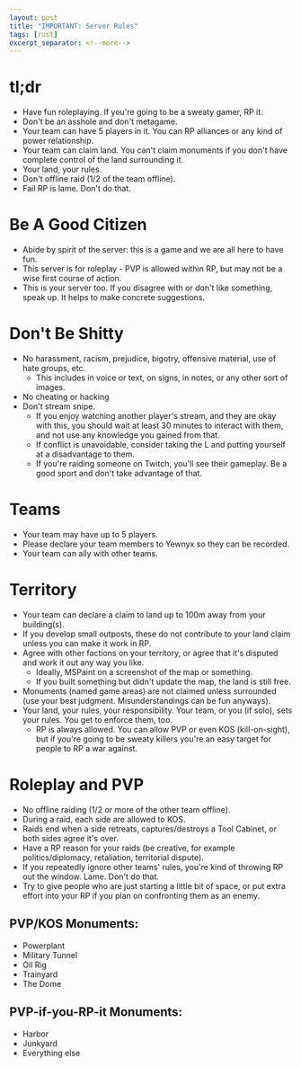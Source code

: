 ```yaml
---
layout: post
title: "IMPORTANT: Server Rules"
tags: [rust]
excerpt_separator: <!--more-->
---
```

# tl;dr

* Have fun roleplaying. If you're going to be a sweaty gamer, RP it.
* Don't be an asshole and don't metagame.
* Your team can have 5 players in it. You can RP alliances or any kind of power relationship.
* Your team can claim land. You can't claim monuments if you don't have complete control of the land surrounding it.
* Your land, your rules.
* Don't offline raid (1/2 of the team offline).
* Fail RP is lame. Don't do that.

<!--more-->

# Be A Good Citizen

* Abide by spirit of the server: this is a game and we are all here to have fun. 
* This server is for roleplay - PVP is allowed within RP, but may not be a wise first course of action.
* This is your server too. If you disagree with or don't like something, speak up. It helps to make concrete suggestions.

# Don't Be Shitty

* No harassment, racism, prejudice, bigotry, offensive material, use of hate groups, etc.
  * This includes in voice or text, on signs, in notes, or any other sort of images.
* No cheating or hacking
* Don't stream snipe.
  * If you enjoy watching another player's stream, and they are okay with this, you should wait at least 30 minutes to interact with them, and not use any knowledge you gained from that.
  * If conflict is unavoidable, consider taking the L and putting yourself at a disadvantage to them.
  * If you're raiding someone on Twitch, you'll see their gameplay. Be a good sport and don't take advantage of that.

# Teams

* Your team may have up to 5 players.
* Please declare your team members to Yewnyx so they can be recorded.
* Your team can ally with other teams.

# Territory

* Your team can declare a claim to land up to 100m away from your building(s).
* If you develop small outposts, these do not contribute to your land claim unless you can make it work in RP.
* Agree with other factions on your territory, or agree that it's disputed and work it out any way you like.
  * Ideally, MSPaint on a screenshot of the map or something.
  * If you built something but didn't update the map, the land is still free.
* Monuments (named game areas) are not claimed unless surrounded (use your best judgment. Misunderstandings can be fun anyways).
* Your land, your rules, your responsibility. Your team, or you (if solo), sets your rules. You get to enforce them, too.
  * RP is always allowed. You can allow PVP or even KOS (kill-on-sight), but if you're going to be sweaty killers you're an easy target for people to RP a war against.

# Roleplay and PVP

* No offline raiding (1/2 or more of the other team offline). 
* During a raid, each side are allowed to KOS.
* Raids end when a side retreats, captures/destroys a Tool Cabinet, or both sides agree it's over.
* Have a RP reason for your raids (be creative, for example politics/diplomacy, retaliation, territorial dispute).
* If you repeatedly ignore other teams' rules, you're kind of throwing RP out the window. Lame. Don't do that.
* Try to give people who are just starting a little bit of space, or put extra effort into your RP if you plan on confronting them as an enemy.

## PVP/KOS Monuments:
- Powerplant
- Military Tunnel
- Oil Rig
- Trainyard
- The Dome

## PVP-if-you-RP-it Monuments:
- Harbor
- Junkyard
- Everything else
